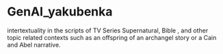 # GenAI_yakubenka
intertextuality in the scripts of TV Series      Supernatural, Bible , and other topic related contexts such as an offspring of an archangel story or a Cain and Abel narrative.
